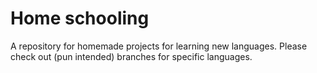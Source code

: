# Home schooling

A repository for homemade projects for learning new languages. Please check out (pun intended) branches for specific languages.